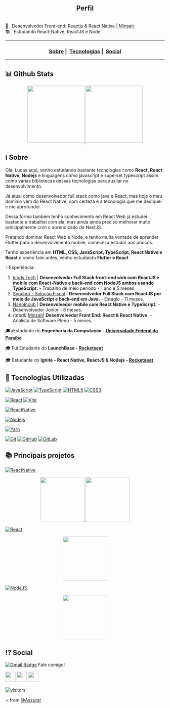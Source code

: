 <h2 align="center">Perfil</h2>

 <br/> :purple_heart: &nbsp; Desenvolvedor Front-end: Reactjs & React Native | [Minsait](https://www.minsait.com/pt)
 <br/> 📚 &nbsp; Estudando React-Native, ReactJS e Node.
 
___

<h3 align="center">
  <a href="#information_source-sobre">Sobre</a>&nbsp;|&nbsp;
 <a href="#rocket-tecnologias-utilizadas">Tecnologias</a>&nbsp;|&nbsp; 
 <a href="#interrobang-motivo">Social</a>

___

## 📊 Github Stats 
<p align="center">
<a href="https://github.com/Aszurar?tab=repositories">
  <img height="180em" src="https://github-readme-stats-sigma-five.vercel.app/api?username=Aszurar&theme=highcontrast&show_icons=true&include_all_commits=true" />
  <img height="180em" src="https://github-readme-stats-sigma-five.vercel.app/api/top-langs/?username=Aszurar&theme=highcontrast&layout=compact&langs_count=10" />
 </a>
</p>

## :information_source: Sobre

 <p> Olá, Lucas aqui, venho estudando bastante tecnologias como <b>React, React Native, Nodejs</b> e linguagens como javascript e superset typescript assim como várias bibliotecas dessas tecnologias para auxilar no desenvolvimento. </p>
 <p> Já atuai como desenvolvedor full stack como java e React, mas hoje o meu domínio vem do React Native, com certeza é a tecnologia que me dediquei e me aprofundei. </p> 
 <p> Dessa forma também tenho conhecimento em React Web já estudei bastante e trabalhei com ela, mas ainda ainda preciso melhorar muito principalmente com o aprendizado de NextJS. </p> 
 <p> Pretando dominar React Web e Node, e tenho muita vontade de aprender Flutter para o desenvolvimento mobile, comecei a estudar aos poucos. </p>
  
 <p> Tenho experiência em <b>HTML, CSS, JavaScript, TypeScript, React Native e React</b> e como falei antes, venho estudando <b>Flutter e React</b></p>
  
 ✨Experiência:
 1. [Icods Tech](https://www.icods.com.br/) | **Desenvolvedor Full Stack front-end web com ReactJS e mobile com React-Native e back-end com NodeJS ambos usando TypeScript.** - Trabalho de meio período - 1 ano e 5 meses.
 2. [Synchro - Solução Fiscal](https://www.synchro.com.br/) | **Desenvolvedor Full Stack com ReactJS por meio de JavaScript e back-end em Java**. - Estágio - 11 meses.
 3. [NanoIncub](https://nanoincub.com.br/) | **Desenvolvedor mobile com React Native e TypeScript.** - Desenvolvedor Junior - 8 meses.
 4. _(atual)_ [Minsait](https://www.minsait.com/pt)| **Desenvolvedor Front End: React & React Native.** - Analista de Software Pleno - 5 meses.

🎓aEstudante de **Engenharia da Computação - [Universidade Federal da Paraíba](https://www.ufpb.br/)**
 
🎓 Fui Estudante do **LaunchBase - [Rocketseat](https://rocketseat.com.br/launchbase)**

🎓 Estudante do **Ignite - React Native, ReactJS & Nodejs - [Rocketseat](https://rocketseat.com.br/ignite)**


## :rocket: Tecnologias Utilizadas

[![JavaScript](https://img.shields.io/badge/-JavaScript-%23323330.svg?style=flat&logo=javascript&link=https://www.javascript.com/)](https://www.javascript.com/) [![TypeScript](https://img.shields.io/badge/-TypeScript-%23007ACC?style=?style=flat-square&logo=typescript&logoColor=white&link=https://www.typescriptlang.org/)](https://www.typescriptlang.org/) [![HTML5](https://img.shields.io/badge/-HTML5-E34F26?style=flat&logo=html5&logoColor=white&link=https://developer.mozilla.org/pt-BR/docs/Web/HTML)](https://developer.mozilla.org/pt-BR/docs/Web/HTML)  [![CSS3](https://img.shields.io/badge/-CSS3-1572B6?style=flat&logo=css3&link=https://www.w3schools.com/css/)](https://www.w3schools.com/css/) 
   

 [![React](https://img.shields.io/badge/-React-black?style=flat&logo=react&link=https://react.dev)](https://react.dev/) [![Vite](https://img.shields.io/badge/-Vite-%23646CFF.svg?style=flat&logo=vite&logoColor=white&link=https://vitejs.dev/)](https://vitejs.dev/)
 
[![ReactNative](https://img.shields.io/badge/-ReactNative-black?style=flat&logo=react&link=https://github.com/Aszurar)](https://github.com/Aszurar)

[![Nodejs](https://img.shields.io/badge/-Nodejs-black?style=flat&logo=Node.js&link=https://github.com/Aszurar)](https://github.com/Aszurar)

[![Yarn](https://img.shields.io/badge/-yarn-%232C8EBB?style=flat&logo=yarn&logoColor=white&link=https://yarnpkg.com/)](https://yarnpkg.com/)

[![Git](https://img.shields.io/badge/-Git-black?style=flat&logo=git&link=https://github.com/Aszurar)](https://github.com/Aszurar)  [![GitHub](https://img.shields.io/badge/-GitHub-181717?style=flat&logo=github&link=https://github.com/Aszurar)](https://github.com/Aszurar)  [![GitLab](https://img.shields.io/badge/-GitLab-181717?style=flat&logo=gitlab&link=https://github.com/Aszurar)](https://github.com/Aszurar)
 
 ## 📚 Principais projetos
  
  [![ReactNative](https://img.shields.io/badge/-ReactNative-black?style=flat&logo=react&link=https://github.com/Aszurar)](https://github.com/Aszurar)
 <div display="flex" align="center">
   <a href="https://github.com/Aszurar/myskills">
    <img height="140em" src="https://github-readme-stats-sigma-five.vercel.app/api/pin/?username=Aszurar&theme=highcontrast&repo=myskills" />
   </a>
   
   <a href="https://github.com/Aszurar/imHere">
    <img height="140em" src="https://github-readme-stats-sigma-five.vercel.app/api/pin/?username=Aszurar&theme=highcontrast&repo=imHere" />
   </a>
 </div>

  [![React](https://img.shields.io/badge/-React-black?style=flat&logo=react&link=https://react.dev)](https://react.dev/)
 <div align="center">
   <a href="https://github.com/Aszurar/igniteFeed">
    <img height="140em" src="https://github-readme-stats-sigma-five.vercel.app/api/pin/?username=Aszurar&theme=highcontrast&repo=igniteFeed" />
   </a>
 </div>

   [![NodeJS](https://img.shields.io/badge/-Nodejs-black?style=flat&logo=Node.js&link=https://github.com/Aszurar)](https://github.com/Aszurar)
 <div align="center">
  <a href="https://github.com/Aszurar/nodejs-concepts-challange-gostack">
    <img height="140em" src="https://github-readme-stats-sigma-five.vercel.app/api/pin/?username=Aszurar&theme=highcontrast&repo=nodejs-concepts-challange-gostack" />
  </a>
   </div>



## :interrobang: Social

[![Gmail Badge](https://img.shields.io/badge/-lms.souza39@gmail.com-c14438?style=flat-square&logo=Gmail&logoColor=white&link=mailto:lms.souza39@gmail.com)](mailto:lms.souza39@gmail.com) Fale comigo! 


<a href="https://www.instagram.com/lucazura/"><img src="https://www.vectorlogo.zone/logos/instagram/instagram-icon.svg" width="32px" height="32px"></a>        <a href="https://www.facebook.com/lucas.delima.549436"><img src="https://i.ibb.co/zmYNW4p/facebook.png" width="32px" height="32px"></a>        <a href="https://www.linkedin.com/in/lucas-de-lima-azsura//"><img src="https://i.ibb.co/Kx2GSrT/linkedin.png" width="32px" height="32px"></a> 

 ![visitors](https://visitor-badge.laobi.icu/badge?page_id=Aszurar)
 
⭐️ from [@Aszurar](https://github.com/Aszurar)

